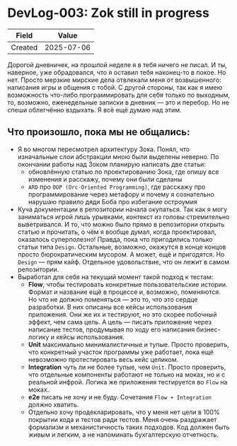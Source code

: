 # DevLog-003: Zok still in progress

| Field   | Value      |
| ------- | ---------- |
| Created | 2025-07-06 |

Дорогой дневничек, на прошлой неделе я в тебя ничего не писал. И ты, наверное, уже обрадовался, что я оставил тебя наконец-то в покое. Но нет. Просто мерзкие мирские дела отвлекали меня от возвышенного: написания игры и общения с тобой. С другой стороны, так как я имею возможность что-либо программировать для себя только по выходным, то, возможно, еженедельные записки в дневник — это и перебор. Но не спеши облегчённо вздыхать. Я всё ещё думаю над этим.

## Что произошло, пока мы не общались:

- Я во многом пересмотрел архитектуру Зока. Понял, что изначальные слои абстракции мною были выделены неверно. По окончании работы над Зоком планирую написать две статьи:
  - обновлённую статью по проектированию Зока, где опишу все изменения и расскажу, почему они были сделаны
  - `ARD` про `OOP (Orc-Oriented Programming)`, где расскажу про программирование через метафору и почему я сознательно нарушаю правило дяди Боба про избегание остроумия
- Куча документации в репозитории начала окупаться. Так как я могу заниматься игрой лишь урывками, контекст из головы стремительно выветривался. И то, что можно было прямо в репозитории открыть статью и прочитать, о чём я вообще думал, когда проектировал, оказалось суперполезно! Правда, пока что пригодились только статьи типа `Design`. Остальные, возможно, окажутся в конце концов просто бюрократическим мусором. А может, ещё и пригодятся. Но `Design` — прям кайф. Отдельное удовольствие, что он лежит в самом репозитории.
- Выработал для себя на текущий момент такой подход к тестам:
  - **Flow**, чтобы тестировать конкретные пользовательские истории. Формат и название ещё в процессе и, возможно, поменяются. Но что не должно поменяться — это то, что это сердце разработки. В них описаны все кейсы использования приложения. Они же их и тестируют, но это скорее побочный эффект, чем сама цель. А цель — писать приложение через написание тестов, продумывая по ходу его написания бизнес-логику и кейсы использования.
  - **Unit** максимально минималистичные и тупые. Просто проверить, что конкретный участок программы уже работает, пока ещё невозможно протестировать весь кейс целиком.
  - **Integration** чуть ли не более тупые, чем `Unit`. Просто проверить, что отдельные компоненты работают не только на моках, но и с реальной инфрой. Логика же приложения тестируется во `Flow` на моках.
  - **e2e** писать не хочу и не буду. Сочетания `Flow + Integration` должно хватить.
  - Отдельно хочу продекларировать, что у меня нет цели в 100% покрытии кода и тестов ради тестов. Меня очень раздражает формализм и механистичность таких подходов. Код должен быть живым и легким, а не напоминать бухгалтерскую отчетность.
